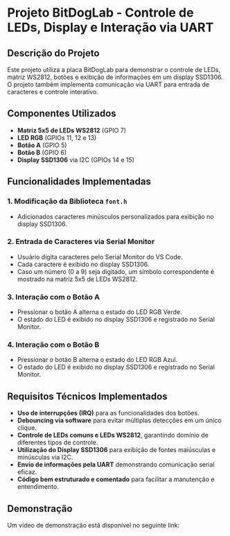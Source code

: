 # Projeto BitDogLab - Controle de LEDs, Display e Interação via UART

## Descrição do Projeto

Este projeto utiliza a placa BitDogLab para demonstrar o controle de LEDs, matriz WS2812, botões e exibição de informações em um display SSD1306. O projeto também implementa comunicação via UART para entrada de caracteres e controle interativo.

## Componentes Utilizados

- **Matriz 5x5 de LEDs WS2812** (GPIO 7)
- **LED RGB** (GPIOs 11, 12 e 13)
- **Botão A** (GPIO 5)
- **Botão B** (GPIO 6)
- **Display SSD1306** via I2C (GPIOs 14 e 15)

## Funcionalidades Implementadas

### 1. Modificação da Biblioteca `font.h`

- Adicionados caracteres minúsculos personalizados para exibição no display SSD1306.

### 2. Entrada de Caracteres via Serial Monitor

- Usuário digita caracteres pelo Serial Monitor do VS Code.
- Cada caractere é exibido no display SSD1306.
- Caso um número (0 a 9) seja digitado, um símbolo correspondente é mostrado na matriz 5x5 de LEDs WS2812.

### 3. Interação com o Botão A

- Pressionar o botão A alterna o estado do LED RGB Verde.
- O estado do LED é exibido no display SSD1306 e registrado no Serial Monitor.

### 4. Interação com o Botão B

- Pressionar o botão B alterna o estado do LED RGB Azul.
- O estado do LED é exibido no display SSD1306 e registrado no Serial Monitor.

## Requisitos Técnicos Implementados

- **Uso de interrupções (IRQ)** para as funcionalidades dos botões.
- **Debouncing via software** para evitar múltiplas detecções em um único clique.
- **Controle de LEDs comuns e LEDs WS2812**, garantindo domínio de diferentes tipos de controle.
- **Utilização do Display SSD1306** para exibição de fontes maiúsculas e minúsculas via I2C.
- **Envio de informações pela UART** demonstrando comunicação serial eficaz.
- **Código bem estruturado e comentado** para facilitar a manutenção e entendimento.

## Demonstração

Um vídeo de demonstração está disponível no seguinte link: 

